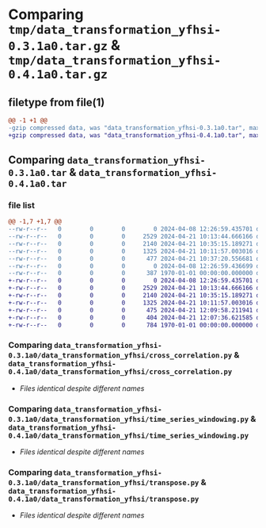 # Comparing `tmp/data_transformation_yfhsi-0.3.1a0.tar.gz` & `tmp/data_transformation_yfhsi-0.4.1a0.tar.gz`

## filetype from file(1)

```diff
@@ -1 +1 @@
-gzip compressed data, was "data_transformation_yfhsi-0.3.1a0.tar", max compression
+gzip compressed data, was "data_transformation_yfhsi-0.4.1a0.tar", max compression
```

## Comparing `data_transformation_yfhsi-0.3.1a0.tar` & `data_transformation_yfhsi-0.4.1a0.tar`

### file list

```diff
@@ -1,7 +1,7 @@
--rw-r--r--   0        0        0        0 2024-04-08 12:26:59.435701 data_transformation_yfhsi-0.3.1a0/data_transformation_yfhsi/__init__.py
--rw-r--r--   0        0        0     2529 2024-04-21 10:13:44.666166 data_transformation_yfhsi-0.3.1a0/data_transformation_yfhsi/cross_correlation.py
--rw-r--r--   0        0        0     2140 2024-04-21 10:35:15.189271 data_transformation_yfhsi-0.3.1a0/data_transformation_yfhsi/time_series_windowing.py
--rw-r--r--   0        0        0     1325 2024-04-21 10:11:57.003016 data_transformation_yfhsi-0.3.1a0/data_transformation_yfhsi/transpose.py
--rw-r--r--   0        0        0      477 2024-04-21 10:37:20.556681 data_transformation_yfhsi-0.3.1a0/pyproject.toml
--rw-r--r--   0        0        0        0 2024-04-08 12:26:59.436699 data_transformation_yfhsi-0.3.1a0/README.md
--rw-r--r--   0        0        0      387 1970-01-01 00:00:00.000000 data_transformation_yfhsi-0.3.1a0/PKG-INFO
+-rw-r--r--   0        0        0        0 2024-04-08 12:26:59.435701 data_transformation_yfhsi-0.4.1a0/data_transformation_yfhsi/__init__.py
+-rw-r--r--   0        0        0     2529 2024-04-21 10:13:44.666166 data_transformation_yfhsi-0.4.1a0/data_transformation_yfhsi/cross_correlation.py
+-rw-r--r--   0        0        0     2140 2024-04-21 10:35:15.189271 data_transformation_yfhsi-0.4.1a0/data_transformation_yfhsi/time_series_windowing.py
+-rw-r--r--   0        0        0     1325 2024-04-21 10:11:57.003016 data_transformation_yfhsi-0.4.1a0/data_transformation_yfhsi/transpose.py
+-rw-r--r--   0        0        0      475 2024-04-21 12:09:58.211941 data_transformation_yfhsi-0.4.1a0/pyproject.toml
+-rw-r--r--   0        0        0      404 2024-04-21 12:07:36.621585 data_transformation_yfhsi-0.4.1a0/README.md
+-rw-r--r--   0        0        0      784 1970-01-01 00:00:00.000000 data_transformation_yfhsi-0.4.1a0/PKG-INFO
```

### Comparing `data_transformation_yfhsi-0.3.1a0/data_transformation_yfhsi/cross_correlation.py` & `data_transformation_yfhsi-0.4.1a0/data_transformation_yfhsi/cross_correlation.py`

 * *Files identical despite different names*

### Comparing `data_transformation_yfhsi-0.3.1a0/data_transformation_yfhsi/time_series_windowing.py` & `data_transformation_yfhsi-0.4.1a0/data_transformation_yfhsi/time_series_windowing.py`

 * *Files identical despite different names*

### Comparing `data_transformation_yfhsi-0.3.1a0/data_transformation_yfhsi/transpose.py` & `data_transformation_yfhsi-0.4.1a0/data_transformation_yfhsi/transpose.py`

 * *Files identical despite different names*

